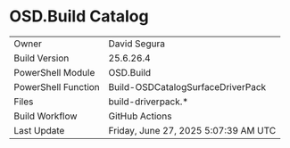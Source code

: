 ﻿# OSD.Build Catalog

| | |
|-|-|
| Owner | David Segura |
| Build Version | 25.6.26.4 |
| PowerShell Module | OSD.Build |
| PowerShell Function | Build-OSDCatalogSurfaceDriverPack |
| Files | build-driverpack.* |
| Build Workflow | GitHub Actions |
| Last Update | Friday, June 27, 2025 5:07:39 AM UTC |

